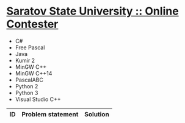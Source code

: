 # [Saratov State University :: Online Contester](http://acm.sgu.ru/olimp/)

- C#
- Free Pascal
- Java
- Kumir 2
- MinGW C++
- MinGW C++14
- PascalABC
- Python 2
- Python 3
- Visual Studio C++


| ID | Problem statement | Solution |
|----|-------------------|----------|

